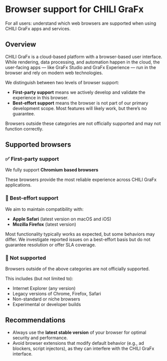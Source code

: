 # Browser support for CHILI GraFx

For all users: understand which web browsers are supported when using CHILI GraFx apps and services.

## Overview

CHILI GraFx is a cloud-based platform with a browser-based user interface. While rendering, data processing, and automation happen in the cloud, the user-facing apps — like GraFx Studio and GraFx Experience — run in the browser and rely on modern web technologies.

We distinguish between two levels of browser support:

- **First-party support** means we actively develop and validate the experience in this browser.
- **Best-effort support** means the browser is not part of our primary development scope. Most features will likely work, but there’s no guarantee.

Browsers outside these categories are not officially supported and may not function correctly.

## Supported browsers

### ✅ First-party support

We fully support **Chromium based browsers**

These browsers provide the most reliable experience across CHILI GraFx applications.

### 🧪 Best-effort support

We aim to maintain compatibility with:

- **Apple Safari** (latest version on macOS and iOS)
- **Mozilla Firefox** (latest version)

Most functionality typically works as expected, but some behaviors may differ. We investigate reported issues on a best-effort basis but do not guarantee resolution or offer SLA coverage.

### 🚫 Not supported

Browsers outside of the above categories are not officially supported.

This includes (but not limited to):

- Internet Explorer (any version)
- Legacy versions of Chrome, Firefox, Safari
- Non-standard or niche browsers
- Experimental or developer builds

## Recommendations

- Always use the **latest stable version** of your browser for optimal security and performance.
- Avoid browser extensions that modify default behavior (e.g., ad blockers, script injectors), as they can interfere with the CHILI GraFx interface.
